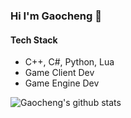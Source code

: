 ### Hi I'm Gaocheng 👋
#### Tech Stack
  - C++, C#, Python, Lua
  - Game Client Dev
  - Game Engine Dev

![Gaocheng's github stats](https://github-readme-stats.vercel.app/api?username=GochenRyan&show_icons=true&icon_color=fff&bg_color=30,e96443,904e95&title_color=fff&text_color=fff)
